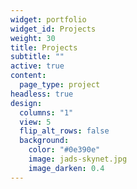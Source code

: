 ```yaml
---
widget: portfolio
widget_id: Projects
weight: 30
title: Projects
subtitle: ""
active: true
content:
  page_type: project
headless: true
design:
  columns: "1"
  view: 5
  flip_alt_rows: false
  background:
    color: "#0e390e"
    image: jads-skynet.jpg
    image_darken: 0.4
---
```

